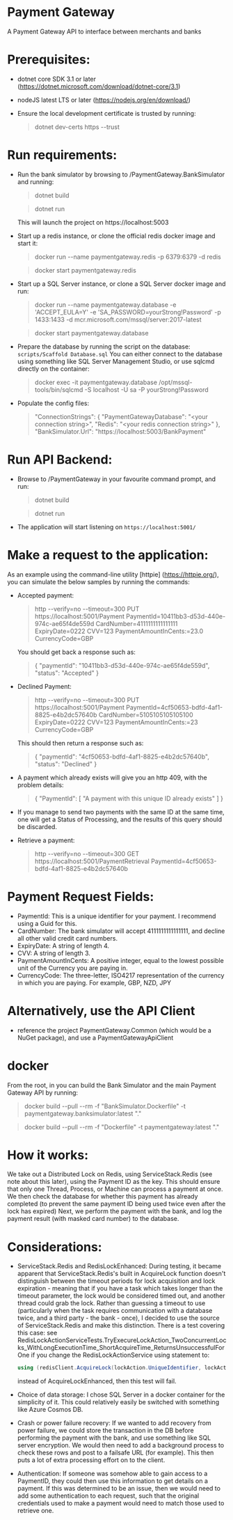 # Payment Gateway

A Payment Gateway API to interface between merchants and banks

# Prerequisites:

-   dotnet core SDK 3.1 or later (https://dotnet.microsoft.com/download/dotnet-core/3.1)
-   nodeJS latest LTS or later (https://nodejs.org/en/download/)

-   Ensure the local development certificate is trusted by running:
    > dotnet dev-certs https --trust

# Run requirements:

-   Run the bank simulator by browsing to /PaymentGateway.BankSimulator and running:

    > dotnet build

    > dotnet run

    This will launch the project on https://localhost:5003

-   Start up a redis instance, or clone the official redis docker image and start it:

    > docker run --name paymentgateway.redis -p 6379:6379 -d redis

    > docker start paymentgateway.redis

-   Start up a SQL Server instance, or clone a SQL Server docker image and run:

    > docker run --name paymentgateway.database -e 'ACCEPT_EULA=Y' -e 'SA_PASSWORD=yourStrong!Password' -p 1433:1433 -d mcr.microsoft.com/mssql/server:2017-latest

    > docker start paymentgateway.database

-   Prepare the database by running the script on the database:
    `scripts/Scaffold Database.sql`
    You can either connect to the database using something like SQL Server Management Studio, or use sqlcmd directly on the container:
    > docker exec -it paymentgateway.database /opt/mssql-tools/bin/sqlcmd -S localhost -U sa -P yourStrong!Password
-   Populate the config files:
    > "ConnectionStrings": { "PaymentGatewayDatabase": "\<your connection string>", "Redis": "\<your redis connection string>" }, "BankSimulator.Url": "https://localhost:5003/BankPayment"

# Run API Backend:

-   Browse to /PaymentGateway in your favourite command prompt, and run:

    > dotnet build

    > dotnet run

-   The application will start listening on `https://localhost:5001/`

# Make a request to the application:

As an example using the command-line utility [httpie] (https://httpie.org/), you can simulate the below samples by running the commands:

-   Accepted payment:

    > http --verify=no --timeout=300 PUT https://localhost:5001/Payment PaymentId=10411bb3-d53d-440e-974c-ae65f4de559d CardNumber=4111111111111111 ExpiryDate=0222 CVV=123 PaymentAmountInCents:=23.0 CurrencyCode=GBP

    You should get back a response such as:

    > { "paymentId": "10411bb3-d53d-440e-974c-ae65f4de559d", "status": "Accepted" }

-   Declined Payment:

    > http --verify=no --timeout=300 PUT https://localhost:5001/Payment PaymentId=4cf50653-bdfd-4af1-8825-e4b2dc57640b CardNumber=5105105105105100 ExpiryDate=0222 CVV=123 PaymentAmountInCents:=23 CurrencyCode=GBP

    This should then return a response such as:

    > { "paymentId": "4cf50653-bdfd-4af1-8825-e4b2dc57640b", "status": "Declined" }

-   A payment which already exists will give you an http 409, with the problem details:
    > { "PaymentId": [ "A payment with this unique ID already exists" ] }
-   If you manage to send two payments with the same ID at the same time, one will get a Status of Processing, and the results of this query should be discarded.
-   Retrieve a payment:
    > http --verify=no --timeout=300 GET https://localhost:5001/PaymentRetrieval PaymentId=4cf50653-bdfd-4af1-8825-e4b2dc57640b

# Payment Request Fields:

-   PaymentId: This is a unique identifier for your payment. I recommend using a Guid for this.
-   CardNumber: The bank simulator will accept 4111111111111111, and decline all other valid credit card numbers.
-   ExpiryDate: A string of length 4.
-   CVV: A string of length 3.
-   PaymentAmountInCents: A positive integer, equal to the lowest possible unit of the Currency you are paying in.
-   CurrencyCode: The three-letter, ISO4217 representation of the currency in which you are paying. For example, GBP, NZD, JPY

# Alternatively, use the API Client

-   reference the project PaymentGateway.Common (which would be a NuGet package), and use a PaymentGatewayApiClient

# docker

From the root, in you can build the Bank Simulator and the main Payment Gateway API by running:

> docker build --pull --rm -f "BankSimulator.Dockerfile" -t paymentgateway.banksimulator:latest "."

> docker build --pull --rm -f "Dockerfile" -t paymentgateway:latest "."

# How it works:

We take out a Distributed Lock on Redis, using ServiceStack.Redis (see note about this later), using the Payment ID as the key.
This should ensure that only one Thread, Process, or Machine can process a payment at once.
We then check the database for whether this payment has already completed (to prevent the same payment ID being used twice even after the lock has expired)
Next, we perform the payment with the bank, and log the payment result (with masked card number) to the database.

# Considerations:

-   ServiceStack.Redis and RedisLockEnhanced:
    During testing, it became apparent that ServiceStack.Redis's built in AcquireLock function doesn't distinguish between the timeout periods for
    lock acquisition and lock expiration - meaning that if you have a task which takes longer than the timeout parameter, the lock would be considered
    timed out, and another thread could grab the lock. Rather than guessing a timeout to use (particularly when the task requires communication with
    a database twice, and a third party - the bank - once), I decided to use the source of ServiceStack.Redis and make this distinction. There is a test
    covering this case:
    see RedisLockActionServiceTests.TryExecureLockAction_TwoConcurrentLocks_WithLongExecutionTime_ShortAcquireTime_ReturnsUnsuccessfulForOne
    if you change the RedisLockActionService using statement to:

    ```csharp
    using (redisClient.AcquireLock(lockAction.UniqueIdentifier, lockAction.MaxAge))
    ```

    instead of AcquireLockEnhanced, then this test will fail.

-   Choice of data storage:
    I chose SQL Server in a docker container for the simplicity of it. This could relatively easily be switched with something like Azure Cosmos DB.

-   Crash or power failure recovery:
    If we wanted to add recovery from power failure, we could store the transaction in the DB before performing the payment with the bank, and use something like SQL server encryption.
    We would then need to add a background process to check these rows and post to a failsafe URL (for example). This then puts a lot of extra processing effort on to the client.

-   Authentication:
    If someone was somehow able to gain access to a PaymentID, they could then use this information to get details on a payment. If this was determined to be an issue, then we would need to add some authentication to each request, such that the original credentials used to make a payment would need to match those used to retrieve one.
